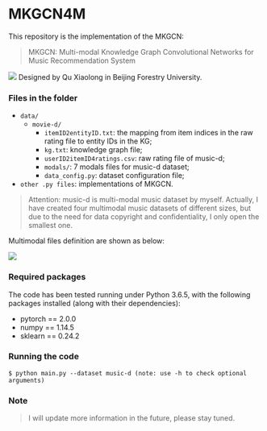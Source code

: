 # MKGCN4M

This repository is the implementation of the MKGCN:
> MKGCN: Multi-modal Knowledge Graph Convolutional Networks for Music Recommendation System 

![](https://static.qinux.top/mkgcn4m_github/framework-mkgcn4m.png)
Designed by Qu Xiaolong in Beijing Forestry University.

### Files in the folder

- `data/`
  - `movie-d/`
    - `itemID2entityID.txt`: the mapping from item indices in the raw rating file to entity IDs in the KG;
    - `kg.txt`: knowledge graph file;
    - `userID2itemID4ratings.csv`: raw rating file of music-d;
    - `modals/`: 7 modals files for music-d dataset;
    - `data_config.py`: dataset configuration file;
- `other .py files`: implementations of MKGCN.
>Attention: music-d is multi-modal music dataset by myself. Actually, I have created four multimodal 
> music datasets of different sizes, but due to the need for data copyright and confidentiality,
> I only open the smallest one.

Multimodal files definition are shown as below:

![](https://static.qinux.top/mkgcn4m_github/modals_explanation.png)

### Required packages
The code has been tested running under Python 3.6.5, with the following packages installed (along with their dependencies):
- pytorch == 2.0.0
- numpy == 1.14.5
- sklearn == 0.24.2


### Running the code
```
$ python main.py --dataset music-d (note: use -h to check optional arguments)
```
### Note
>I will update more information in the future, please stay tuned.
